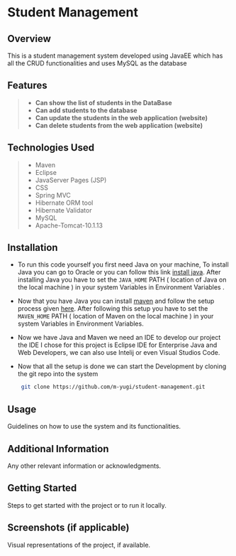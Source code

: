 # Student Management
 

## Overview

This is a student management system developed using JavaEE which has all the CRUD functionalities and uses MySQL as the database 

## Features

>- **Can show the list of students in the DataBase**
>- **Can add students to the database**
>- **Can update the students in the web application (website)**
>- **Can delete students from the web application  (website)**

## Technologies Used

>- Maven 
>- Eclipse
>- JavaServer Pages (JSP)
>- CSS
>- Spring MVC
>- Hibernate ORM tool
>- Hibernate Validator
>- MySQL
>- Apache-Tomcat-10.1.13

## Installation

- To run this code yourself you first need Java on your machine, To install Java you can go to Oracle or you can follow this link [install java](https://www.oracle.com/java/technologies/downloads/).
After installing  Java you have to set the ```JAVA_HOME``` PATH ( location of Java on the local machine ) in your system Variables in Environment Variables . 

- Now that you have Java you can install [maven](https://maven.apache.org/download.cgi) and follow the setup process given [here](https://maven.apache.org/install.html). After following this setup you have to set the ```MAVEN_HOME``` PATH ( location of Maven on the local machine ) in your system Variables in Environment Variables.

- Now we have Java and Maven we need an IDE to develop our project the IDE I chose for this project is Eclipse IDE for Enterprise Java and Web Developers, we can also use Intelij or even Visual Studios Code.

- Now that all the setup is done we can start the Development by cloning the git repo into the system

  ```Bash
   git clone https://github.com/m-yugi/student-management.git
  ```


## Usage
Guidelines on how to use the system and its functionalities.

## Additional Information
Any other relevant information or acknowledgments.

## Getting Started
Steps to get started with the project or to run it locally.

## Screenshots (if applicable)
Visual representations of the project, if available.

